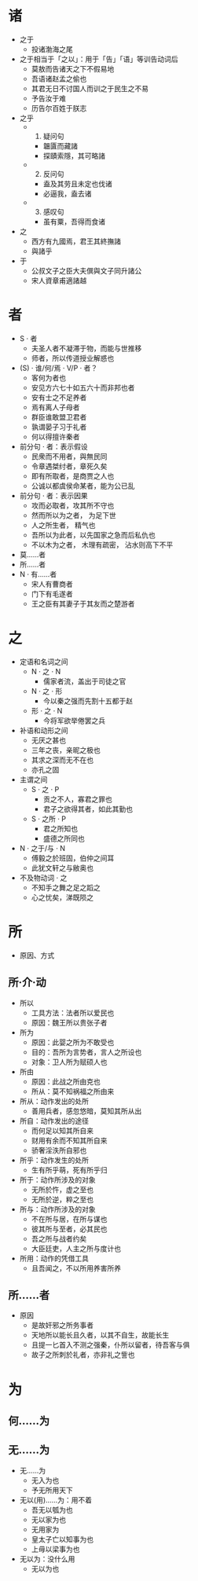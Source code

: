 # 诸
* 之于
	* 投诸渤海之尾
* 之于相当于「之以」：用于「告」「语」等训告动词后
	* 莫敖而告诸天之下不假易地
	* 吾语诸赵孟之偷也
	* 其君无日不讨国人而训之于民生之不易
	* 予告汝于难
	* 历告尔百姓于朕志
* 之乎
	* 1. 疑问句
		* 韞匵而藏諸
		* 探賾索隱，其可略諸
	* 2. 反问句
		* 盍及其劳且未定也伐诸
		* 必逼我，盍去诸
	* 3. 感叹句
		* 虽有粟，吾得而食诸
* 之
	* 西方有九國焉，君王其終撫諸
	* 與諸乎
* 于
	* 公叔文子之臣大夫僎與文子同升諸公
	* 宋人資章甫適諸越

# 者
* S · 者
	* 夫圣人者不凝滞于物，而能与世推移
	* 师者，所以传道授业解惑也
* (S) · 谁/何/焉 · V/P · 者？
	* 客何为者也
	* 安见方六七十如五六十而非邦也者
	* 安有士之不足养者
	* 焉有离人子母者
	* 群臣谁敢盟卫君者
	* 孰谓晏子习于礼者
	* 何以得擅许秦者
* 前分句 · 者：表示假设
	* 民衆而不用者，與無民同
	* 令章遇桀纣者，章死久矣
	* 即有所取者，是商贾之人也
	* 公诚以都虞侯命某者，能为公已乱
* 前分句 · 者：表示因果
	* 攻而必取者，攻其所不守也
	* 然而所以为之者， 为足下世
	* 人之所生者， 精气也
	* 吾所以为此者，以先国家之急而后私仇也
	* 不以木为之者， 木理有疏密， 沾水则高下不平
* 莫……者
* 所……者
* N · 有……者
	* 宋人有曹商者
	* 门下有毛遂者
	* 王之臣有其妻子于其友而之楚游者
# 之
* 定语和名词之间
	* N · 之 · N
		* 儒家者流，盖出于司徒之官
	* N · 之 · 形
		* 今以秦之强而先割十五都于赵
	* 形 · 之 · N
		* 今将军欲举倦罢之兵
* 补语和动形之间
	* 无厌之甚也
	* 三年之丧，亲昵之极也
	* 其求之深而无不在也
	* 亦孔之固
* 主谓之间
	* S · 之 · P
		* 贡之不人，寡君之罪也
		* 君子之欲得其者，如此其勤也
	* S · 之所 · P
		* 君之所知也
		* 盛德之所同也
* N · 之于/与 · N
	* 傅毅之於班固，伯仲之间耳
	* 此犹文轩之与敝奥也
* 不及物动词 · 之
	* 不知手之舞之足之蹈之
	* 心之忧矣，涕既陨之
# 所
* 原因、方式
## 所·介·动
* 所以
	* 工具方法：法者所以爱民也
	* 原因：魏王所以贵张子者
* 所为
	* 原因：此婴之所为不敢受也
	* 目的：吾所为言势者，言人之所设也
	* 对象：卫人所为赋硕人也
* 所由
	* 原因：此战之所由克也
	* 所从：莫不知祸福之所由来
* 所从：动作发出的处所
	* 善用兵者，感忽悠暗，莫知其所从出
* 所自：动作发出的途径
	* 而何足以知其所自来
	* 财用有余而不知其所自来
	* 骄奢淫泆所自邪也
* 所乎：动作发生的处所
	* 生有所乎萌，死有所乎归
* 所于：动作所涉及的对象
	* 无所於忤，虚之至也
	* 无所於逆，粹之至也
* 所与：动作所涉及的对象
	* 不在所与居，在所与谋也
	* 彼其所与至者，必其民也
	* 吾之所与战者约矣
	* 大臣廷吏，人主之所与度计也
* 所用：动作的凭借工具
	* 且吾闻之，不以所用养害所养
## 所……者
* 原因
	* 是故奸邪之所务事者
	* 天地所以能长且久者，以其不自生，故能长生
	* 且提一匕首入不测之强秦，仆所以留者，待吾客与俱
	* 故子之所刺於礼者，亦非礼之訾也
# 为
## 何……为
## 无……为
* 无……为
	* 无入为也
	* 予无所用天下 
* 无以(用)……为：用不着
	* 吾无以瓠为也
	* 无以家为也
	* 无用家为
	* 皇太子亡以知事为也
	* 上毋以梁事为也
* 无以为：没什么用
	* 无以为也

